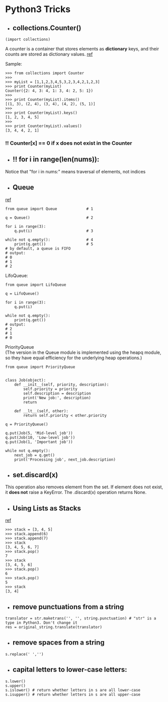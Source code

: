 # Python3 Tricks

* ## collections.Counter()
```python3
(import collections)
```
A counter is a container that stores elements as **dictionary** keys, and their counts are stored as dictionary values.
[ref](https://www.hackerrank.com/challenges/collections-counter/problem)

Sample: 
```python3
>>> from collections import Counter
>>> 
>>> myList = [1,1,2,3,4,5,3,2,3,4,2,1,2,3]
>>> print Counter(myList)
Counter({2: 4, 3: 4, 1: 3, 4: 2, 5: 1})
>>>
>>> print Counter(myList).items()
[(1, 3), (2, 4), (3, 4), (4, 2), (5, 1)]
>>> 
>>> print Counter(myList).keys()
[1, 2, 3, 4, 5]
>>> 
>>> print Counter(myList).values()
[3, 4, 4, 2, 1]
```
### !! Counter[x] == 0 if x does not exist in the Counter

* ## !! for i in range(len(nums)):
Notice that "for i in nums:" means traversal of elements, not indices

* ## Queue
[ref](https://blog.csdn.net/GeekLeee/article/details/77883252)
```python3
from queue import Queue             # 1

q = Queue()                         # 2

for i in range(3):
    q.put(i)                        # 3

while not q.empty():                # 4
    print(q.get())                  # 5
# by default, a queue is FIFO
# output:
# 0
# 1
# 2

```
LifoQueue:
```python3
from queue import LifoQueue

q = LifoQueue()

for i in range(3):
    q.put(i)

while not q.empty():
    print(q.get())
# output:
# 2
# 1
# 0
```
PriorityQueue  
(The version in the Queue module is implemented using the heapq module, so they have equal efficiency for the underlying heap operations.)
```python3
from queue import PriorityQueue


class Job(object):
    def __init__(self, priority, description):
        self.priority = priority
        self.description = description
        print('New job:', description)
        return

    def __lt__(self, other):
        return self.priority < other.priority

q = PriorityQueue()

q.put(Job(5, 'Mid-level job'))
q.put(Job(10, 'Low-level job'))
q.put(Job(1, 'Important job'))

while not q.empty():
    next_job = q.get()
    print('Processing job', next_job.description)
```
* ## set.discard(x)

This operation also removes element  from the set. 
If element  does not exist, it **does not** raise a KeyError.
The .discard(x) operation returns None.

* ## Using Lists as Stacks
[ref](https://docs.python.org/3/tutorial/datastructures.html#using-lists-as-stacks)
```python3
>>> stack = [3, 4, 5]
>>> stack.append(6)
>>> stack.append(7)
>>> stack
[3, 4, 5, 6, 7]
>>> stack.pop()
7
>>> stack
[3, 4, 5, 6]
>>> stack.pop()
6
>>> stack.pop()
5
>>> stack
[3, 4]
```
* ## remove punctuations from a string
```python3
translator = str.maketrans('', '', string.punctuation) # "str" is a type in Python3. Don't change it
res = original_string.translate(translator)
```
* ## remove spaces from a string
```python3
s.replace(' ','')
```

* ## capital letters to lower-case letters:
```python3
s.lower()
s.upper()
s.islower() # return whether letters in s are all lower-case
s.isupper() # return whether letters in s are all upper-case
```
